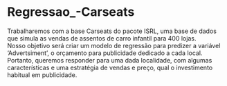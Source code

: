 # Regressao_-Carseats
Trabalharemos com a base Carseats do pacote ISRL, uma base de dados que simula as vendas de assentos de carro infantil para 400 lojas.<br>
Nosso objetivo será criar um modelo de regressão para predizer a variável ‘Advertsiment’, o orçamento para publicidade dedicado a cada local. Portanto, queremos responder para uma dada localidade, com algumas características e uma estratégia de vendas e preço, qual o investimento habitual em publicidade.
